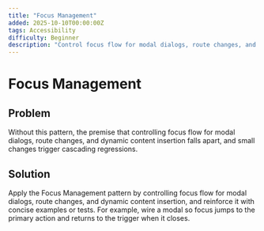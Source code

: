 ```yaml
---
title: "Focus Management"
added: 2025-10-10T00:00:00Z
tags: Accessibility
difficulty: Beginner
description: "Control focus flow for modal dialogs, route changes, and dynamic content insertion."
---
```

# Focus Management

## Problem

Without this pattern, the premise that controlling focus flow for modal dialogs, route changes, and dynamic content insertion falls apart, and small changes trigger cascading regressions.

## Solution

Apply the Focus Management pattern by controlling focus flow for modal dialogs, route changes, and dynamic content insertion, and reinforce it with concise examples or tests. For example, wire a modal so focus jumps to the primary action and returns to the trigger when it closes.
